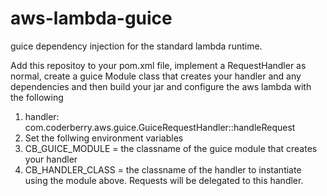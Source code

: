 # aws-lambda-guice
guice dependency injection for the standard lambda runtime.

Add this repositoy to your pom.xml file, implement a RequestHandler as normal, 
create a guice Module class that creates your handler and any dependencies and then
build your jar and configure the aws lambda with the following
1. handler: com.coderberry.aws.guice.GuiceRequestHandler::handleRequest
2. Set the follwing environment variables
  1. CB_GUICE_MODULE = the classname of the guice module that creates your handler
  2. CB_HANDLER_CLASS = the classname of the handler to instantiate using the module above. Requests will be delegated to this handler.
